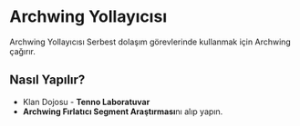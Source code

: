 # Archwing Yollayıcısı

Archwing Yollayıcısı Serbest dolaşım görevlerinde kullanmak için Archwing çağırır.

## Nasıl Yapılır? <a id="nasil-yapilir"></a>

* Klan Dojosu - **Tenno Laboratuvar**
* **Archwing Fırlatıcı Segment Araştırması**nı alıp yapın.


